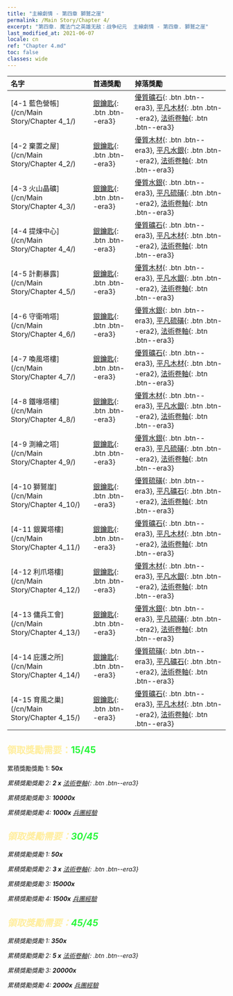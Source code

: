 ```yaml
---
title: "主線劇情 - 第四章 獅鷲之崖"
permalink: /Main Story/Chapter 4/
excerpt: "第四章. 魔法门之英雄无敌：战争纪元  主線劇情 - 第四章. 獅鷲之崖"
last_modified_at: 2021-06-07
locale: cn
ref: "Chapter 4.md"
toc: false
classes: wide
---
```


  | 名字 |  首通獎勵 | 掉落獎勵 |
  |:------------|:------------|:------------| 
  | [4-1 藍色營帳](/cn/Main Story/Chapter 4_1/) | [銀鑰匙](/cn/Items/con_693/){: .btn .btn--era3} | [優質礦石](/cn/Items/mat_12/){: .btn .btn--era3}, [平凡木材](/cn/Items/mat_7/){: .btn .btn--era2}, [法術卷軸](/cn/Items/con_694/){: .btn .btn--era3} |
  | [4-2 棄置之屋](/cn/Main Story/Chapter 4_2/) | [銀鑰匙](/cn/Items/con_693/){: .btn .btn--era3} | [優質木材](/cn/Items/mat_13/){: .btn .btn--era3}, [平凡水銀](/cn/Items/mat_8/){: .btn .btn--era2}, [法術卷軸](/cn/Items/con_694/){: .btn .btn--era3} |
  | [4-3 火山晶礦](/cn/Main Story/Chapter 4_3/) | [銀鑰匙](/cn/Items/con_693/){: .btn .btn--era3} | [優質水銀](/cn/Items/mat_14/){: .btn .btn--era3}, [平凡硫磺](/cn/Items/mat_9/){: .btn .btn--era2}, [法術卷軸](/cn/Items/con_694/){: .btn .btn--era3} |
  | [4-4 提煉中心](/cn/Main Story/Chapter 4_4/) | [銀鑰匙](/cn/Items/con_693/){: .btn .btn--era3} | [優質礦石](/cn/Items/mat_12/){: .btn .btn--era3}, [平凡木材](/cn/Items/mat_7/){: .btn .btn--era2}, [法術卷軸](/cn/Items/con_694/){: .btn .btn--era3} |
  | [4-5 計劃暴露](/cn/Main Story/Chapter 4_5/) | [銀鑰匙](/cn/Items/con_693/){: .btn .btn--era3} | [優質木材](/cn/Items/mat_13/){: .btn .btn--era3}, [平凡水銀](/cn/Items/mat_8/){: .btn .btn--era2}, [法術卷軸](/cn/Items/con_694/){: .btn .btn--era3} |
  | [4-6 守衛哨塔](/cn/Main Story/Chapter 4_6/) | [銀鑰匙](/cn/Items/con_693/){: .btn .btn--era3} | [優質水銀](/cn/Items/mat_14/){: .btn .btn--era3}, [平凡硫磺](/cn/Items/mat_9/){: .btn .btn--era2}, [法術卷軸](/cn/Items/con_694/){: .btn .btn--era3} |
  | [4-7 喚風塔樓](/cn/Main Story/Chapter 4_7/) | [銀鑰匙](/cn/Items/con_693/){: .btn .btn--era3} | [優質礦石](/cn/Items/mat_12/){: .btn .btn--era3}, [平凡木材](/cn/Items/mat_7/){: .btn .btn--era2}, [法術卷軸](/cn/Items/con_694/){: .btn .btn--era3} |
  | [4-8 鐵喙塔樓](/cn/Main Story/Chapter 4_8/) | [銀鑰匙](/cn/Items/con_693/){: .btn .btn--era3} | [優質木材](/cn/Items/mat_13/){: .btn .btn--era3}, [平凡水銀](/cn/Items/mat_8/){: .btn .btn--era2}, [法術卷軸](/cn/Items/con_694/){: .btn .btn--era3} |
  | [4-9 測繪之塔](/cn/Main Story/Chapter 4_9/) | [銀鑰匙](/cn/Items/con_693/){: .btn .btn--era3} | [優質水銀](/cn/Items/mat_14/){: .btn .btn--era3}, [平凡硫磺](/cn/Items/mat_9/){: .btn .btn--era2}, [法術卷軸](/cn/Items/con_694/){: .btn .btn--era3} |
  | [4-10 獅鷲崖](/cn/Main Story/Chapter 4_10/) | [銀鑰匙](/cn/Items/con_693/){: .btn .btn--era3} | [優質硫磺](/cn/Items/mat_15/){: .btn .btn--era3}, [平凡礦石](/cn/Items/mat_6/){: .btn .btn--era2}, [法術卷軸](/cn/Items/con_694/){: .btn .btn--era3} |
  | [4-11 銀翼塔樓](/cn/Main Story/Chapter 4_11/) | [銀鑰匙](/cn/Items/con_693/){: .btn .btn--era3} | [優質礦石](/cn/Items/mat_12/){: .btn .btn--era3}, [平凡木材](/cn/Items/mat_7/){: .btn .btn--era2}, [法術卷軸](/cn/Items/con_694/){: .btn .btn--era3} |
  | [4-12 利爪塔樓](/cn/Main Story/Chapter 4_12/) | [銀鑰匙](/cn/Items/con_693/){: .btn .btn--era3} | [優質木材](/cn/Items/mat_13/){: .btn .btn--era3}, [平凡水銀](/cn/Items/mat_8/){: .btn .btn--era2}, [法術卷軸](/cn/Items/con_694/){: .btn .btn--era3} |
  | [4-13 傭兵工會](/cn/Main Story/Chapter 4_13/) | [銀鑰匙](/cn/Items/con_693/){: .btn .btn--era3} | [優質水銀](/cn/Items/mat_14/){: .btn .btn--era3}, [平凡硫磺](/cn/Items/mat_9/){: .btn .btn--era2}, [法術卷軸](/cn/Items/con_694/){: .btn .btn--era3} |
  | [4-14 庇護之所](/cn/Main Story/Chapter 4_14/) | [銀鑰匙](/cn/Items/con_693/){: .btn .btn--era3} | [優質硫磺](/cn/Items/mat_15/){: .btn .btn--era3}, [平凡礦石](/cn/Items/mat_6/){: .btn .btn--era2}, [法術卷軸](/cn/Items/con_694/){: .btn .btn--era3} |
  | [4-15 育風之巢](/cn/Main Story/Chapter 4_15/) | [銀鑰匙](/cn/Items/con_693/){: .btn .btn--era3} | [優質礦石](/cn/Items/mat_12/){: .btn .btn--era3}, [平凡木材](/cn/Items/mat_7/){: .btn .btn--era2}, [法術卷軸](/cn/Items/con_694/){: .btn .btn--era3} |


## <span style="color: #ffeea0">   領取獎勵需要：</span><span style="color: #27f73a">15/45</span>

 累積獎勵獎勵 1:  **50x** <i class="fas fa-gem"/>

 累積獎勵獎勵 2: **2 x** [法術卷軸](/cn/Items/con_694/){: .btn .btn--era3}

 累積獎勵獎勵 3:  **10000x** <i class="fas fa-coins"/>

 累積獎勵獎勵 4:  **1000x** [兵團經驗](/cn/Items/con_902/)



## <span style="color: #ffeea0">   領取獎勵需要：</span><span style="color: #27f73a">30/45</span>

 累積獎勵獎勵 1:  **50x** <i class="fas fa-gem"/>

 累積獎勵獎勵 2: **3 x** [法術卷軸](/cn/Items/con_694/){: .btn .btn--era3}

 累積獎勵獎勵 3:  **15000x** <i class="fas fa-coins"/>

 累積獎勵獎勵 4:  **1500x** [兵團經驗](/cn/Items/con_902/)



## <span style="color: #ffeea0">   領取獎勵需要：</span><span style="color: #27f73a">45/45</span>

 累積獎勵獎勵 1:  **350x** <i class="fas fa-gem"/>

 累積獎勵獎勵 2: **5 x** [法術卷軸](/cn/Items/con_694/){: .btn .btn--era3}

 累積獎勵獎勵 3:  **20000x** <i class="fas fa-coins"/>

 累積獎勵獎勵 4:  **2000x** [兵團經驗](/cn/Items/con_902/)

